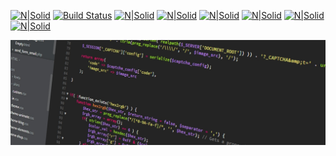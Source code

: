 

<!-- 
Here are some ideas to get you started:

- 🔭 I’m currently working on ...
- 🌱 I’m currently learning ...
- 👯 I’m looking to collaborate on ...
- 🤔 I’m looking for help with ...
- 💬 Ask me about ...
- 📫 How to reach me: ...
- 😄 Pronouns: ...
- ⚡ Fun fact: ... -->
[![N|Solid](https://img.shields.io/badge/HTML5-E34F26?style=for-the-badge&logo=html5&logoColor=white)](https://nodesource.com/products/nsolid) [![Build Status](https://img.shields.io/badge/CSS3-1572B6?style=for-the-badge&logo=css3&logoColor=white)](https://travis-ci.org/joemccann/dillinger) [![N|Solid](https://img.shields.io/badge/JavaScript-323330?style=for-the-badge&logo=javascript&logoColor=F7DF1E)](https://nodesource.com/products/nsolid) [![N|Solid](https://img.shields.io/badge/Vue.js-35495E?style=for-the-badge&logo=vue.js&logoColor=4FC08D)](https://nodesource.com/products/nsolid) [![N|Solid](https://img.shields.io/badge/Node.js-43853D?style=for-the-badge&logo=node.js&logoColor=white)](https://nodesource.com/products/nsolid) [![N|Solid](https://img.shields.io/badge/Python-3776AB?style=for-the-badge&logo=python&logoColor=white)](https://nodesource.com/products/nsolid) [![N|Solid](https://img.shields.io/badge/PHP-777BB4?style=for-the-badge&logo=php&logoColor=white)](https://nodesource.com/products/nsolid) [![N|Solid](https://img.shields.io/badge/Ubuntu-E95420?style=for-the-badge&logo=ubuntu&logoColor=white)](https://nodesource.com/products/nsolid)


[![POCHERON](./assets/codeBanner.jpg)](https://github.com/louispocheron/louispocheron)


